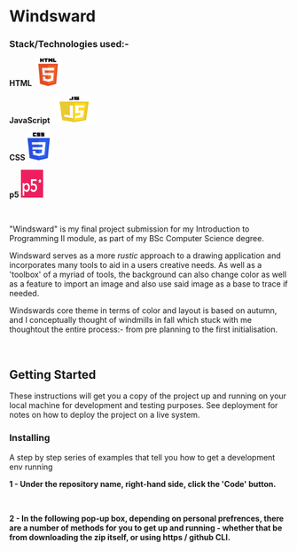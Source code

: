 # Windsward


### Stack/Technologies used:-

**HTML**
<img src="html.png" alt="TUT!" width="50px" height="50px">

**JavaScript**
<img src="js.png" alt="TUT!" width="80px" height="50px">

**CSS**
<img src="css.png" alt="TUT!" width="40px" height="50px">

**p5**
<img src="p5.png" alt="TUT!" width="40px" height="50px">



 <br>


"Windsward" is my final project submission for my Introduction to Programming II module, as part of my BSc Computer Science degree.

Windsward serves as a more _rustic_ approach to a drawing application and incorporates many tools to aid in a users creative needs. As well as a 'toolbox' of a myriad of tools, the background can also change color as well as a feature to import an image and also use said image as a base to trace if needed.

Windswards core theme in terms of color and layout is based on autumn, and I conceptually thought of windmills in fall which stuck with me thoughtout the entire process:- from pre planning to the first initialisation.

<br>


## Getting Started

These instructions will get you a copy of the project up and running on your local machine for development and testing purposes. See deployment for notes on how to deploy the project on a live system.

### Installing

A step by step series of examples that tell you how to get a development env running

**1 - Under the repository name, right-hand side, click the 'Code' button.**

<br>

**2 - In the following pop-up box, depending on personal prefrences, there are a number of methods for you to get up and running - whether that be from downloading the zip itself, or using https / github CLI.**
<br>




